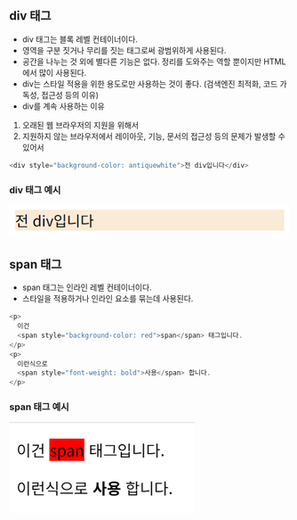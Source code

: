 ## div 태그

- div 태그는 블록 레벨 컨테이너이다.
- 영역을 구분 짓거나 무리를 짓는 태그로써 광범위하게 사용된다.
- 공간을 나누는 것 외에 별다른 기능은 없다. 정리를 도와주는 역할 뿐이지만 HTML에서 많이 사용된다.
- div는 스타일 적용을 위한 용도로만 사용하는 것이 좋다.
(검색엔진 최적화, 코드 가독성, 접근성 등의 이유)
-  div를 계속 사용하는 이유
1. 오래된 웹 브라우저의 지원을 위해서
2. 지원하지 않는 브라우저에서 레이아웃, 기능, 문서의 접근성 등의 문제가 발생할 수 있어서

```javascript
<div style="background-color: antiquewhite">전 div입니다</div>
```
### div 태그 예시
![HTML_TAG_2](https://github.com/jaeho614/jaeho614.github.io/blob/master/assets/images/HTML/HTML_TAG_2.png?raw=true)

## span 태그

- span 태그는 인라인 레벨 컨테이너이다.
- 스타일을 적용하거나 인라인 요소를 묶는데 사용된다.
```javascript
<p>
  이건
  <span style="background-color: red">span</span> 태그입니다.
</p>
<p>
  이런식으로
  <span style="font-weight: bold">사용</span> 합니다.
</p>
```
### span 태그 예시
![HTML_TAG_1](https://github.com/jaeho614/jaeho614.github.io/blob/master/assets/images/HTML/HTML_TAG_1.png?raw=true)
